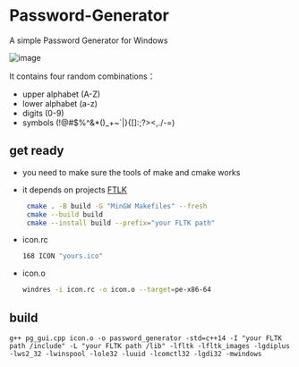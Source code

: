 # Password-Generator  
A simple Password Generator for Windows 

![image](https://github.com/user-attachments/assets/d50711c2-b9e0-4117-8313-ce641da2578c) 

It contains four random combinations：
- upper alphabet (A-Z)
- lower alphabet (a-z)
- digits (0-9)
- symbols (!@#$%^&*()_+~`|}{[]:;?><,./-=)  

## get ready
- you need to make sure the tools of make and cmake works
- it depends on projects [FTLK](https://github.com/fltk/fltk/)
	```bash
     cmake . -B build -G "MinGW Makefiles" --fresh
     cmake --build build
     cmake --install build --prefix="your FLTK path" 
    ```

- icon.rc
  ```bash
  168 ICON "yours.ico"
  ```
- icon.o
  ```bash
  windres -i icon.rc -o icon.o --target=pe-x86-64  
  ```
## build
```
g++ pg_gui.cpp icon.o -o password_generator -std=c++14 -I "your FLTK path /include" -L "your FLTK path /lib" -lfltk -lfltk_images -lgdiplus -lws2_32 -lwinspool -lole32 -luuid -lcomctl32 -lgdi32 -mwindows
```
